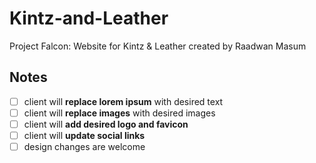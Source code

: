# Kintz-and-Leather
Project Falcon: Website for Kintz & Leather created by Raadwan Masum

Notes
-----
- [ ] client will **replace lorem ipsum** with desired text
- [ ] client will **replace images** with desired images
- [ ] client will **add desired logo and favicon**
- [ ] client will **update social links**
- [ ] design changes are welcome
